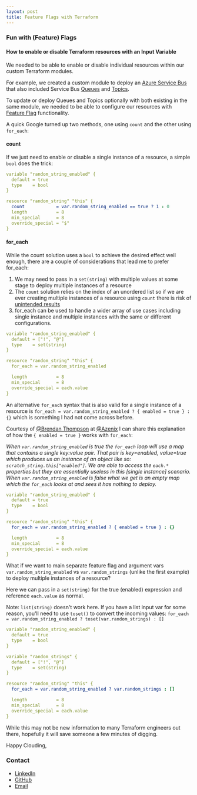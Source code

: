 ```yaml
---
layout: post
title: Feature Flags with Terraform
---
```


### Fun with (Feature) Flags 
#### How to enable or disable Terraform resources with an Input Variable
We needed to be able to enable or disable individual resources within our custom Terraform modules.

For example, we created a custom module to deploy an [Azure Service Bus](https://registry.terraform.io/providers/hashicorp/azurerm/latest/docs/resources/servicebus_namespace) that also included Service Bus [Queues](https://registry.terraform.io/providers/hashicorp/azurerm/latest/docs/resources/servicebus_queue) and [Topics](https://registry.terraform.io/providers/hashicorp/azurerm/latest/docs/resources/servicebus_topic).

To update or deploy Queues and Topics optionally with both existing in the same module, we needed to be able to configure our resources with [Feature Flag](https://www.atlassian.com/continuous-delivery/principles/feature-flags) functionality.


A quick Google turned up two methods, one using ```count``` and the other using ```for_each```:

#### count
If we just need to enable or disable a single instance of a resource, a simple ```bool``` does the trick:

```yaml
variable "random_string_enabled" {
  default = true
  type    = bool
}

resource "random_string" "this" {
  count            = var.random_string_enabled == true ? 1 : 0
  length           = 8
  min_special      = 8
  override_special = "$"
}
```

#### for_each
While the count solution uses a ```bool``` to achieve the desired effect well enough, there are a couple of considerations that lead me to prefer for_each:

1. We may need to pass in a ```set(string)``` with multiple values at some stage to deploy multiple instances of a resource
2. The ```count``` solution relies on the index of an unordered list so if we are ever creating multiple instances of a resource using ```count``` there is risk of [unintended results](https://www.terraform.io/language/meta-arguments/count#when-to-use-for_each-instead-of-count)
3. for_each can be used to handle a wider array of use cases including single instance and multiple instances with the same or different configurations.

```yaml
variable "random_string_enabled" {
  default = ["!", "@"]
  type    = set(string)
}

resource "random_string" "this" {
  for_each = var.random_string_enabled

  length           = 8
  min_special      = 8
  override_special = each.value
}
```

An alternative ```for_each``` syntax that is also valid for a single instance of a resource is ```for_each = var.random_string_enabled ? { enabled = true } : {}``` which is something I had not come across before.

Courtesy of [@Brendan Thompson](https://brendanthompson.com/) at [@Azenix](https://www.azenix.com.au/) I can share this explanation of how the ```{ enabled = true }``` works with ```for_each```:

*When ```var.random_string_enabled``` is true the ```for_each``` loop will use a map that contains a single key:value pair. That pair is key=enabled, value=true which produces us an instance of an object like so: ```scratch_string.this["enabled"]```.  We are able to access the ```each.*``` properties but they are essentially useless in this [single instance] scenario. When ```var.random_string_enabled``` is false what we get is an empty map which the ```for_each``` looks at and sees it has nothing to deploy.*

```yaml
variable "random_string_enabled" {
  default = true
  type    = bool
}

resource "random_string" "this" {
  for_each = var.random_string_enabled ? { enabled = true } : {}

  length           = 8
  min_special      = 8
  override_special = each.value
}
```

What if we want to main separate feature flag and argument vars ```var.random_string_enabled``` vs ```var.random_strings``` (unlike the first example) to deploy multiple instances of a resource?

Here we can pass in a ```set(string)``` for the true (enabled) expression and reference ```each.value``` as normal.

Note: ```list(string)``` doesn't work here. If you have a list input var for some reason, you'll need to use ```toset()``` to convert the incoming values:   ```for_each = var.random_string_enabled ? toset(var.random_strings) : []```

```yaml
variable "random_string_enabled" {
  default = true
  type    = bool
}

variable "random_strings" {
  default = ["!", "@"]
  type    = set(string)
}

resource "random_string" "this" {
  for_each = var.random_string_enabled ? var.random_strings : []

  length           = 8
  min_special      = 8
  override_special = each.value
}
```

While this may not be new information to many Terraform engineers out there, hopefully it will save someone a few minutes of digging.

Happy Clouding,

### Contact

- [LinkedIn](https://www.linkedin.com/in/adamcybersec/)<br>
- [GitHub](https://github.com/adamcybersec/)<br>
- [Email](mailto:github@adamcybersec.com)